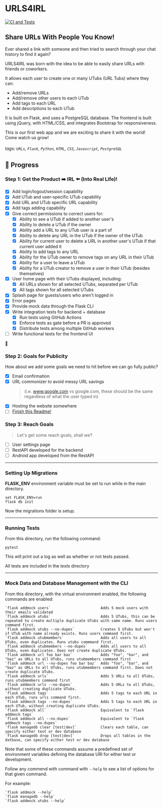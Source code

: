 # URLS4IRL

[![CI and Tests](https://github.com/4IRL/urls4irl/actions/workflows/CI.yml/badge.svg?branch=dev)](https://github.com/4IRL/urls4irl/actions/workflows/CI.yml)

## Share URLs With People You Know!

Ever shared a link with someone and then tried to search through your chat history to find it again?

URLS4IRL was born with the idea to be able to easily share URLs with friends or coworkers.

It allows each user to create one or many UTubs (URL Tubs) where they can:

- Add/remove URLs
- Add/remove other users to each UTub
- Add tags to each URL
- Add descriptions to each UTub

It is built on Flask, and uses a PostgreSQL database. The frontend is built using jQuery, with HTML/CSS,
and integrates Bootstrap for responsiveness.

This is our first web app and we are exciting to share it with the world! Come watch us grow!

###### tags: `URLs`, `Flask`, `Python`, `HTML`, `CSS`, `Javascript`, `PostgreSQL`

## :memo: Progress

### Step 1: Get the Product :arrow_right: IRL :arrow_left: (Into Real Life)!

- [x] Add login/logout/session capability
- [x] Add UTub and user-specific UTub capability
- [x] Add URL and UTub specific URL capability
- [x] Add tags adding capability
- [x] Give correct permissions to correct users for:
  - [x] Ability to see a UTub if added to another user's
  - [x] Ability to delete a UTub if the owner
  - [x] Ability add a URL to any UTub user is a part of
  - [x] Ability to delete any URL in the UTub if the owner of the UTub
  - [x] Ability for current user to delete a URL in another user's UTub if that current user added it
  - [x] Ability to add tags to any URL
  - [x] Ability for the UTub owner to remove tags on any URL in their UTub
  - [x] Ability for a user to leave a UTub
  - [x] Ability for a UTub creator to remove a user in their UTub (besides themselves)
- [x] User home page with their UTubs displayed, including:
  - [x] All URLs shown for all selected UTubs, separated per UTub
  - [x] All tags shown for all selected UTubs
- [x] Splash page for guests/users who aren't logged in
- [x] Error pages
- [x] Provide mock data through the Flask CLI
- [x] Write integration tests for backend + database
  - [x] Run tests using GitHub Actions
  - [x] Enforce tests as gate before a PR is approved
  - [x] Distribute tests among multiple GitHub workers
- [ ] Write functional tests for the frontend UI

:rocket:

### Step 2: Goals for Publicity

How about we add some goals we need to hit before we can go fully public?

- [x] Email confirmation
- [x] URL commonizer to avoid messy URL savings
  > (i.e. www.google.com vs google.com, these should be the same regardless of what the user typed in)
- [x] Hosting the website somewhere
- [ ] [Finish this Readme!](https://hackmd.io/2uvlNeFrT-qBu3qiXTcC6w?both)

### Step 3: Reach Goals

> Let's get some reach goals, shall we?

- [ ] User settings page
- [ ] RestAPI developed for the backend
- [ ] Android app developed from the RestAPI

---

### **Setting Up Migrations**

**FLASK_ENV** environment variable must be set to run while in the main directory.

```
set FLASK_ENV=run
flask db init
```

Now the migrations folder is setup.

---

### **Running Tests**

From this directory, run the following command:

```
pytest
```

This will print out a log as well as whether or not tests passed.

All tests are included in the _tests_ directory

---

### **Mock Data and Database Management with the CLI**

From this directory, with the virtual environment enabled, the following commands are enabled:

```
`flask addmock users`                       Adds 5 mock users with their emails validated
`flask addmock utubs`                       Adds 5 UTubs, this can be repeated to create multiple duplicate UTubs with same name. Runs users command first.
`flask addmock utubs --no-dupes`            Creates 5 UTubs but won't if UTub with name already exists. Runs users command first.
`flask addmock utubmembers`                 Adds all users to all UTubs, even duplicates. Runs utubs commmand first.
`flask addmock utubmembers --no-dupes`      Adds all users to all UTubs, even duplicates. Does not create duplicate UTubs.
`flask addmock url foo bar baz`             Adds "foo", "bar", and "baz" as URLs to all UTubs, runs utubmembers command first
`flask addmock url --no-dupes foo bar baz`  Adds "foo", "bar", and "baz" as URLs to all UTubs, runs utubmembers command first. Does not create duplicate UTubs.
`flask addmock urls`                        Adds 5 URLs to all UTubs, runs utubmembers command first
`flask addmock urls --no-dupes`             Adds 5 URLs to all UTubs, without creating duplicate UTubs.
`flask addmock tags`                        Adds 5 tags to each URL in each UTub, runs urls command first. 
`flask addmock tags --no-dupes`             Adds 5 tags to each URL in each UTub, without creating duplicate UTubs.
`flask addmock all`                         Equivalent to `flask addmock tags`
`flask addmock all --no-dupes`              Equivalent to `flask addmock tags --no-dupes`
`flask managedb clear [test|dev]`           Clears each table, can specify either test or dev database
`flask managedb drop [test|dev]`            Drops all tables in the datbase, can specify either test or dev database
```

Note that some of these commands assume a predefined set of environment variables defining the database URI for either test or development.

Follow any commend with command with `--help` to see a list of options for that given command.

For example:

```
`flask addmock --help`
`flask managedb --help`
`flask addmock utubs --help`
```
